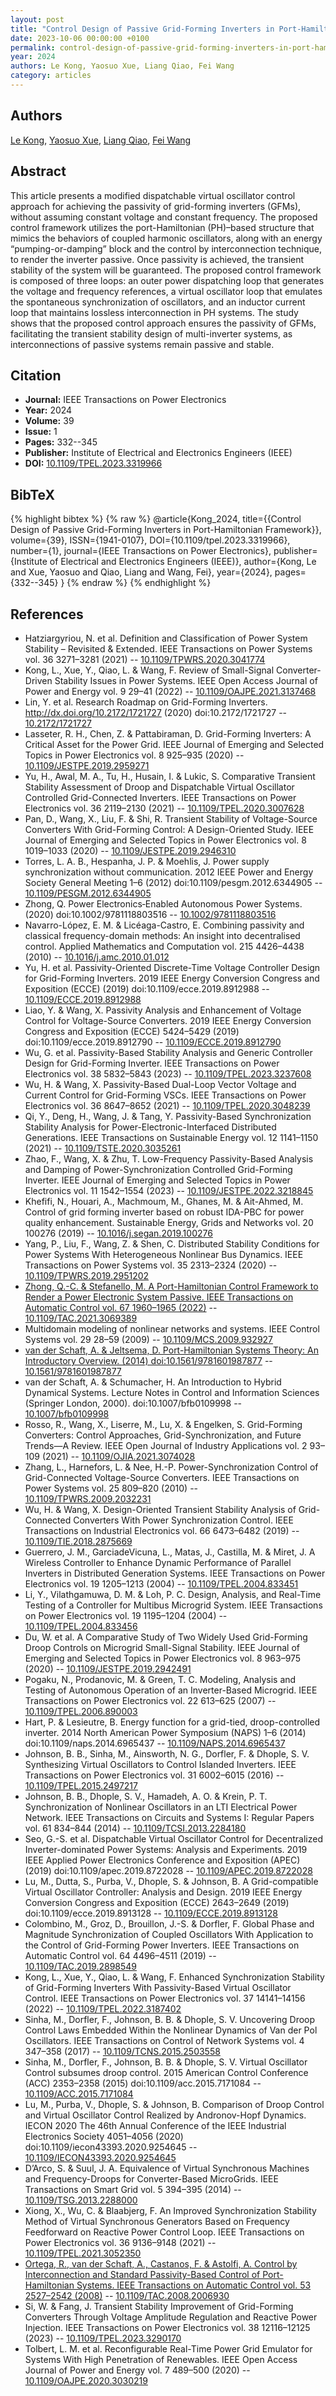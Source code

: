 ```yaml
---
layout: post
title: "Control Design of Passive Grid-Forming Inverters in Port-Hamiltonian Framework"
date: 2023-10-06 00:00:00 +0100
permalink: control-design-of-passive-grid-forming-inverters-in-port-hamiltonian-framework
year: 2024
authors: Le Kong, Yaosuo Xue, Liang Qiao, Fei Wang
category: articles
---
```

 
## Authors
[Le Kong](authors/le_kong), [Yaosuo Xue](authors/yaosuo_xue), [Liang Qiao](authors/liang_qiao), [Fei Wang](authors/fei_wang)
 
## Abstract
This article presents a modified dispatchable virtual oscillator control approach for achieving the passivity of grid-forming inverters (GFMs), without assuming constant voltage and constant frequency. The proposed control framework utilizes the port-Hamiltonian (PH)–based structure that mimics the behaviors of coupled harmonic oscillators, along with an energy “pumping-or-damping” block and the control by interconnection technique, to render the inverter passive. Once passivity is achieved, the transient stability of the system will be guaranteed. The proposed control framework is composed of three loops: an outer power dispatching loop that generates the voltage and frequency references, a virtual oscillator loop that emulates the spontaneous synchronization of oscillators, and an inductor current loop that maintains lossless interconnection in PH systems. The study shows that the proposed control approach ensures the passivity of GFMs, facilitating the transient stability design of multi-inverter systems, as interconnections of passive systems remain passive and stable.
 
## Citation
- **Journal:** IEEE Transactions on Power Electronics
- **Year:** 2024
- **Volume:** 39
- **Issue:** 1
- **Pages:** 332--345
- **Publisher:** Institute of Electrical and Electronics Engineers (IEEE)
- **DOI:** [10.1109/TPEL.2023.3319966](https://doi.org/10.1109/TPEL.2023.3319966)
 
## BibTeX
{% highlight bibtex %}
{% raw %}
@article{Kong_2024,
  title={{Control Design of Passive Grid-Forming Inverters in Port-Hamiltonian Framework}},
  volume={39},
  ISSN={1941-0107},
  DOI={10.1109/tpel.2023.3319966},
  number={1},
  journal={IEEE Transactions on Power Electronics},
  publisher={Institute of Electrical and Electronics Engineers (IEEE)},
  author={Kong, Le and Xue, Yaosuo and Qiao, Liang and Wang, Fei},
  year={2024},
  pages={332--345}
}
{% endraw %}
{% endhighlight %}
 
## References
- Hatziargyriou, N. et al. Definition and Classification of Power System Stability – Revisited &amp; Extended. IEEE Transactions on Power Systems vol. 36 3271–3281 (2021) -- [10.1109/TPWRS.2020.3041774](https://doi.org/10.1109/TPWRS.2020.3041774)
- Kong, L., Xue, Y., Qiao, L. & Wang, F. Review of Small-Signal Converter-Driven Stability Issues in Power Systems. IEEE Open Access Journal of Power and Energy vol. 9 29–41 (2022) -- [10.1109/OAJPE.2021.3137468](https://doi.org/10.1109/OAJPE.2021.3137468)
- Lin, Y. et al. Research Roadmap on Grid-Forming Inverters. http://dx.doi.org/10.2172/1721727 (2020) doi:10.2172/1721727 -- [10.2172/1721727](https://doi.org/10.2172/1721727)
- Lasseter, R. H., Chen, Z. & Pattabiraman, D. Grid-Forming Inverters: A Critical Asset for the Power Grid. IEEE Journal of Emerging and Selected Topics in Power Electronics vol. 8 925–935 (2020) -- [10.1109/JESTPE.2019.2959271](https://doi.org/10.1109/JESTPE.2019.2959271)
- Yu, H., Awal, M. A., Tu, H., Husain, I. & Lukic, S. Comparative Transient Stability Assessment of Droop and Dispatchable Virtual Oscillator Controlled Grid-Connected Inverters. IEEE Transactions on Power Electronics vol. 36 2119–2130 (2021) -- [10.1109/TPEL.2020.3007628](https://doi.org/10.1109/TPEL.2020.3007628)
- Pan, D., Wang, X., Liu, F. & Shi, R. Transient Stability of Voltage-Source Converters With Grid-Forming Control: A Design-Oriented Study. IEEE Journal of Emerging and Selected Topics in Power Electronics vol. 8 1019–1033 (2020) -- [10.1109/JESTPE.2019.2946310](https://doi.org/10.1109/JESTPE.2019.2946310)
- Torres, L. A. B., Hespanha, J. P. & Moehlis, J. Power supply synchronization without communication. 2012 IEEE Power and Energy Society General Meeting 1–6 (2012) doi:10.1109/pesgm.2012.6344905 -- [10.1109/PESGM.2012.6344905](https://doi.org/10.1109/PESGM.2012.6344905)
- Zhong, Q. Power Electronics‐Enabled Autonomous Power Systems. (2020) doi:10.1002/9781118803516 -- [10.1002/9781118803516](https://doi.org/10.1002/9781118803516)
- Navarro-López, E. M. & Licéaga-Castro, E. Combining passivity and classical frequency-domain methods: An insight into decentralised control. Applied Mathematics and Computation vol. 215 4426–4438 (2010) -- [10.1016/j.amc.2010.01.012](https://doi.org/10.1016/j.amc.2010.01.012)
- Yu, H. et al. Passivity-Oriented Discrete-Time Voltage Controller Design for Grid-Forming Inverters. 2019 IEEE Energy Conversion Congress and Exposition (ECCE) (2019) doi:10.1109/ecce.2019.8912988 -- [10.1109/ECCE.2019.8912988](https://doi.org/10.1109/ECCE.2019.8912988)
- Liao, Y. & Wang, X. Passivity Analysis and Enhancement of Voltage Control for Voltage-Source Converters. 2019 IEEE Energy Conversion Congress and Exposition (ECCE) 5424–5429 (2019) doi:10.1109/ecce.2019.8912790 -- [10.1109/ECCE.2019.8912790](https://doi.org/10.1109/ECCE.2019.8912790)
- Wu, G. et al. Passivity-Based Stability Analysis and Generic Controller Design for Grid-Forming Inverter. IEEE Transactions on Power Electronics vol. 38 5832–5843 (2023) -- [10.1109/TPEL.2023.3237608](https://doi.org/10.1109/TPEL.2023.3237608)
- Wu, H. & Wang, X. Passivity-Based Dual-Loop Vector Voltage and Current Control for Grid-Forming VSCs. IEEE Transactions on Power Electronics vol. 36 8647–8652 (2021) -- [10.1109/TPEL.2020.3048239](https://doi.org/10.1109/TPEL.2020.3048239)
- Qi, Y., Deng, H., Wang, J. & Tang, Y. Passivity-Based Synchronization Stability Analysis for Power-Electronic-Interfaced Distributed Generations. IEEE Transactions on Sustainable Energy vol. 12 1141–1150 (2021) -- [10.1109/TSTE.2020.3035261](https://doi.org/10.1109/TSTE.2020.3035261)
- Zhao, F., Wang, X. & Zhu, T. Low-Frequency Passivity-Based Analysis and Damping of Power-Synchronization Controlled Grid-Forming Inverter. IEEE Journal of Emerging and Selected Topics in Power Electronics vol. 11 1542–1554 (2023) -- [10.1109/JESTPE.2022.3218845](https://doi.org/10.1109/JESTPE.2022.3218845)
- Khefifi, N., Houari, A., Machmoum, M., Ghanes, M. & Ait-Ahmed, M. Control of grid forming inverter based on robust IDA-PBC for power quality enhancement. Sustainable Energy, Grids and Networks vol. 20 100276 (2019) -- [10.1016/j.segan.2019.100276](https://doi.org/10.1016/j.segan.2019.100276)
- Yang, P., Liu, F., Wang, Z. & Shen, C. Distributed Stability Conditions for Power Systems With Heterogeneous Nonlinear Bus Dynamics. IEEE Transactions on Power Systems vol. 35 2313–2324 (2020) -- [10.1109/TPWRS.2019.2951202](https://doi.org/10.1109/TPWRS.2019.2951202)
- [Zhong, Q.-C. & Stefanello, M. A Port-Hamiltonian Control Framework to Render a Power Electronic System Passive. IEEE Transactions on Automatic Control vol. 67 1960–1965 (2022)](a-port-hamiltonian-control-framework-to-render-a-power-electronic-system-passive) -- [10.1109/TAC.2021.3069389](https://doi.org/10.1109/TAC.2021.3069389)
- Multidomain modeling of nonlinear networks and systems. IEEE Control Systems vol. 29 28–59 (2009) -- [10.1109/MCS.2009.932927](https://doi.org/10.1109/MCS.2009.932927)
- [van der Schaft, A. & Jeltsema, D. Port-Hamiltonian Systems Theory: An Introductory Overview. (2014) doi:10.1561/9781601987877](port-hamiltonian-systems-theory-an-introductory-overview) -- [10.1561/9781601987877](https://doi.org/10.1561/9781601987877)
- van der Schaft, A. & Schumacher, H. An Introduction to Hybrid Dynamical Systems. Lecture Notes in Control and Information Sciences (Springer London, 2000). doi:10.1007/bfb0109998 -- [10.1007/bfb0109998](https://doi.org/10.1007/bfb0109998)
- Rosso, R., Wang, X., Liserre, M., Lu, X. & Engelken, S. Grid-Forming Converters: Control Approaches, Grid-Synchronization, and Future Trends—A Review. IEEE Open Journal of Industry Applications vol. 2 93–109 (2021) -- [10.1109/OJIA.2021.3074028](https://doi.org/10.1109/OJIA.2021.3074028)
- Zhang, L., Harnefors, L. & Nee, H.-P. Power-Synchronization Control of Grid-Connected Voltage-Source Converters. IEEE Transactions on Power Systems vol. 25 809–820 (2010) -- [10.1109/TPWRS.2009.2032231](https://doi.org/10.1109/TPWRS.2009.2032231)
- Wu, H. & Wang, X. Design-Oriented Transient Stability Analysis of Grid-Connected Converters With Power Synchronization Control. IEEE Transactions on Industrial Electronics vol. 66 6473–6482 (2019) -- [10.1109/TIE.2018.2875669](https://doi.org/10.1109/TIE.2018.2875669)
- Guerrero, J. M., GarciadeVicuna, L., Matas, J., Castilla, M. & Miret, J. A Wireless Controller to Enhance Dynamic Performance of Parallel Inverters in Distributed Generation Systems. IEEE Transactions on Power Electronics vol. 19 1205–1213 (2004) -- [10.1109/TPEL.2004.833451](https://doi.org/10.1109/TPEL.2004.833451)
- Li, Y., Vilathgamuwa, D. M. & Loh, P. C. Design, Analysis, and Real-Time Testing of a Controller for Multibus Microgrid System. IEEE Transactions on Power Electronics vol. 19 1195–1204 (2004) -- [10.1109/TPEL.2004.833456](https://doi.org/10.1109/TPEL.2004.833456)
- Du, W. et al. A Comparative Study of Two Widely Used Grid-Forming Droop Controls on Microgrid Small-Signal Stability. IEEE Journal of Emerging and Selected Topics in Power Electronics vol. 8 963–975 (2020) -- [10.1109/JESTPE.2019.2942491](https://doi.org/10.1109/JESTPE.2019.2942491)
- Pogaku, N., Prodanovic, M. & Green, T. C. Modeling, Analysis and Testing of Autonomous Operation of an Inverter-Based Microgrid. IEEE Transactions on Power Electronics vol. 22 613–625 (2007) -- [10.1109/TPEL.2006.890003](https://doi.org/10.1109/TPEL.2006.890003)
- Hart, P. & Lesieutre, B. Energy function for a grid-tied, droop-controlled inverter. 2014 North American Power Symposium (NAPS) 1–6 (2014) doi:10.1109/naps.2014.6965437 -- [10.1109/NAPS.2014.6965437](https://doi.org/10.1109/NAPS.2014.6965437)
- Johnson, B. B., Sinha, M., Ainsworth, N. G., Dorfler, F. & Dhople, S. V. Synthesizing Virtual Oscillators to Control Islanded Inverters. IEEE Transactions on Power Electronics vol. 31 6002–6015 (2016) -- [10.1109/TPEL.2015.2497217](https://doi.org/10.1109/TPEL.2015.2497217)
- Johnson, B. B., Dhople, S. V., Hamadeh, A. O. & Krein, P. T. Synchronization of Nonlinear Oscillators in an LTI Electrical Power Network. IEEE Transactions on Circuits and Systems I: Regular Papers vol. 61 834–844 (2014) -- [10.1109/TCSI.2013.2284180](https://doi.org/10.1109/TCSI.2013.2284180)
- Seo, G.-S. et al. Dispatchable Virtual Oscillator Control for Decentralized Inverter-dominated Power Systems: Analysis and Experiments. 2019 IEEE Applied Power Electronics Conference and Exposition (APEC) (2019) doi:10.1109/apec.2019.8722028 -- [10.1109/APEC.2019.8722028](https://doi.org/10.1109/APEC.2019.8722028)
- Lu, M., Dutta, S., Purba, V., Dhople, S. & Johnson, B. A Grid-compatible Virtual Oscillator Controller: Analysis and Design. 2019 IEEE Energy Conversion Congress and Exposition (ECCE) 2643–2649 (2019) doi:10.1109/ecce.2019.8913128 -- [10.1109/ECCE.2019.8913128](https://doi.org/10.1109/ECCE.2019.8913128)
- Colombino, M., Groz, D., Brouillon, J.-S. & Dorfler, F. Global Phase and Magnitude Synchronization of Coupled Oscillators With Application to the Control of Grid-Forming Power Inverters. IEEE Transactions on Automatic Control vol. 64 4496–4511 (2019) -- [10.1109/TAC.2019.2898549](https://doi.org/10.1109/TAC.2019.2898549)
- Kong, L., Xue, Y., Qiao, L. & Wang, F. Enhanced Synchronization Stability of Grid-Forming Inverters With Passivity-Based Virtual Oscillator Control. IEEE Transactions on Power Electronics vol. 37 14141–14156 (2022) -- [10.1109/TPEL.2022.3187402](https://doi.org/10.1109/TPEL.2022.3187402)
- Sinha, M., Dorfler, F., Johnson, B. B. & Dhople, S. V. Uncovering Droop Control Laws Embedded Within the Nonlinear Dynamics of Van der Pol Oscillators. IEEE Transactions on Control of Network Systems vol. 4 347–358 (2017) -- [10.1109/TCNS.2015.2503558](https://doi.org/10.1109/TCNS.2015.2503558)
- Sinha, M., Dorfler, F., Johnson, B. B. & Dhople, S. V. Virtual Oscillator Control subsumes droop control. 2015 American Control Conference (ACC) 2353–2358 (2015) doi:10.1109/acc.2015.7171084 -- [10.1109/ACC.2015.7171084](https://doi.org/10.1109/ACC.2015.7171084)
- Lu, M., Purba, V., Dhople, S. & Johnson, B. Comparison of Droop Control and Virtual Oscillator Control Realized by Andronov-Hopf Dynamics. IECON 2020 The 46th Annual Conference of the IEEE Industrial Electronics Society 4051–4056 (2020) doi:10.1109/iecon43393.2020.9254645 -- [10.1109/IECON43393.2020.9254645](https://doi.org/10.1109/IECON43393.2020.9254645)
- D’Arco, S. & Suul, J. A. Equivalence of Virtual Synchronous Machines and Frequency-Droops for Converter-Based MicroGrids. IEEE Transactions on Smart Grid vol. 5 394–395 (2014) -- [10.1109/TSG.2013.2288000](https://doi.org/10.1109/TSG.2013.2288000)
- Xiong, X., Wu, C. & Blaabjerg, F. An Improved Synchronization Stability Method of Virtual Synchronous Generators Based on Frequency Feedforward on Reactive Power Control Loop. IEEE Transactions on Power Electronics vol. 36 9136–9148 (2021) -- [10.1109/TPEL.2021.3052350](https://doi.org/10.1109/TPEL.2021.3052350)
- [Ortega, R., van der Schaft, A., Castanos, F. & Astolfi, A. Control by Interconnection and Standard Passivity-Based Control of Port-Hamiltonian Systems. IEEE Transactions on Automatic Control vol. 53 2527–2542 (2008)](control-by-interconnection-and-standard-passivity-based-control-of-port-hamiltonian-systems) -- [10.1109/TAC.2008.2006930](https://doi.org/10.1109/TAC.2008.2006930)
- Si, W. & Fang, J. Transient Stability Improvement of Grid-Forming Converters Through Voltage Amplitude Regulation and Reactive Power Injection. IEEE Transactions on Power Electronics vol. 38 12116–12125 (2023) -- [10.1109/TPEL.2023.3290170](https://doi.org/10.1109/TPEL.2023.3290170)
- Tolbert, L. M. et al. Reconfigurable Real-Time Power Grid Emulator for Systems With High Penetration of Renewables. IEEE Open Access Journal of Power and Energy vol. 7 489–500 (2020) -- [10.1109/OAJPE.2020.3030219](https://doi.org/10.1109/OAJPE.2020.3030219)

